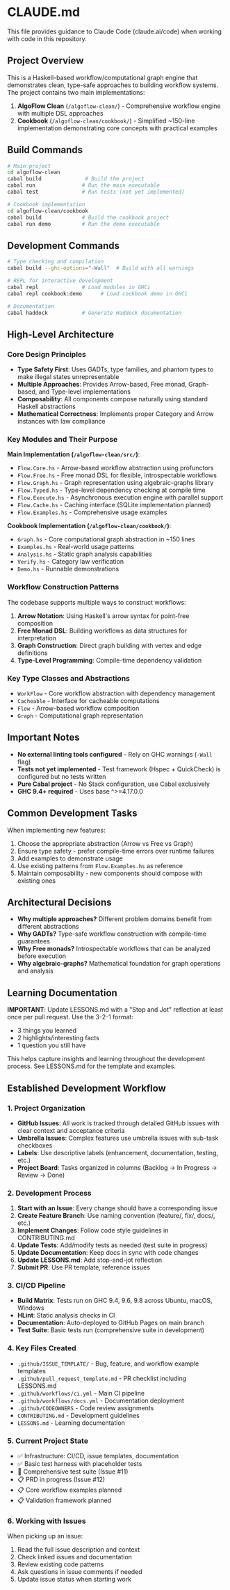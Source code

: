 # CLAUDE.md

This file provides guidance to Claude Code (claude.ai/code) when working with code in this repository.

## Project Overview

This is a Haskell-based workflow/computational graph engine that demonstrates clean, type-safe approaches to building workflow systems. The project contains two main implementations:

1. **AlgoFlow Clean** (`/algoflow-clean/`) - Comprehensive workflow engine with multiple DSL approaches
2. **Cookbook** (`/algoflow-clean/cookbook/`) - Simplified ~150-line implementation demonstrating core concepts with practical examples

## Build Commands

```bash
# Main project
cd algoflow-clean
cabal build              # Build the project
cabal run               # Run the main executable
cabal test              # Run tests (not yet implemented)

# Cookbook implementation
cd algoflow-clean/cookbook
cabal build             # Build the cookbook project
cabal run demo          # Run the demo executable
```

## Development Commands

```bash
# Type checking and compilation
cabal build --ghc-options="-Wall"  # Build with all warnings

# REPL for interactive development
cabal repl              # Load modules in GHCi
cabal repl cookbook:demo      # Load cookbook demo in GHCi

# Documentation
cabal haddock           # Generate Haddock documentation
```

## High-Level Architecture

### Core Design Principles
- **Type Safety First**: Uses GADTs, type families, and phantom types to make illegal states unrepresentable
- **Multiple Approaches**: Provides Arrow-based, Free monad, Graph-based, and Type-level implementations
- **Composability**: All components compose naturally using standard Haskell abstractions
- **Mathematical Correctness**: Implements proper Category and Arrow instances with law compliance

### Key Modules and Their Purpose

**Main Implementation (`/algoflow-clean/src/`)**:
- `Flow.Core.hs` - Arrow-based workflow abstraction using profunctors
- `Flow.Free.hs` - Free monad DSL for flexible, introspectable workflows
- `Flow.Graph.hs` - Graph representation using algebraic-graphs library
- `Flow.Typed.hs` - Type-level dependency checking at compile time
- `Flow.Execute.hs` - Asynchronous execution engine with parallel support
- `Flow.Cache.hs` - Caching interface (SQLite implementation planned)
- `Flow.Examples.hs` - Comprehensive usage examples

**Cookbook Implementation (`/algoflow-clean/cookbook/`)**:
- `Graph.hs` - Core computational graph abstraction in ~150 lines
- `Examples.hs` - Real-world usage patterns  
- `Analysis.hs` - Static graph analysis capabilities
- `Verify.hs` - Category law verification
- `Demo.hs` - Runnable demonstrations

### Workflow Construction Patterns

The codebase supports multiple ways to construct workflows:

1. **Arrow Notation**: Using Haskell's arrow syntax for point-free composition
2. **Free Monad DSL**: Building workflows as data structures for interpretation
3. **Graph Construction**: Direct graph building with vertex and edge definitions
4. **Type-Level Programming**: Compile-time dependency validation

### Key Type Classes and Abstractions
- `WorkFlow` - Core workflow abstraction with dependency management
- `Cacheable` - Interface for cacheable computations
- `Flow` - Arrow-based workflow composition
- `Graph` - Computational graph representation

## Important Notes

- **No external linting tools configured** - Rely on GHC warnings (`-Wall` flag)
- **Tests not yet implemented** - Test framework (Hspec + QuickCheck) is configured but no tests written
- **Pure Cabal project** - No Stack configuration, use Cabal exclusively
- **GHC 9.4+ required** - Uses base ^>=4.17.0.0

## Common Development Tasks

When implementing new features:
1. Choose the appropriate abstraction (Arrow vs Free vs Graph)
2. Ensure type safety - prefer compile-time errors over runtime failures
3. Add examples to demonstrate usage
4. Use existing patterns from `Flow.Examples.hs` as reference
5. Maintain composability - new components should compose with existing ones

## Architectural Decisions

- **Why multiple approaches?** Different problem domains benefit from different abstractions
- **Why GADTs?** Type-safe workflow construction with compile-time guarantees
- **Why Free monads?** Introspectable workflows that can be analyzed before execution
- **Why algebraic-graphs?** Mathematical foundation for graph operations and analysis

## Learning Documentation

**IMPORTANT**: Update LESSONS.md with a "Stop and Jot" reflection at least once per pull request. Use the 3-2-1 format:
- 3 things you learned
- 2 highlights/interesting facts  
- 1 question you still have

This helps capture insights and learning throughout the development process. See LESSONS.md for the template and examples.

## Established Development Workflow

### 1. Project Organization
- **GitHub Issues**: All work is tracked through detailed GitHub issues with clear context and acceptance criteria
- **Umbrella Issues**: Complex features use umbrella issues with sub-task checkboxes
- **Labels**: Use descriptive labels (enhancement, documentation, testing, etc.)
- **Project Board**: Tasks organized in columns (Backlog → In Progress → Review → Done)

### 2. Development Process
1. **Start with an Issue**: Every change should have a corresponding issue
2. **Create Feature Branch**: Use naming convention (feature/, fix/, docs/, etc.)
3. **Implement Changes**: Follow code style guidelines in CONTRIBUTING.md
4. **Update Tests**: Add/modify tests as needed (test suite in progress)
5. **Update Documentation**: Keep docs in sync with code changes
6. **Update LESSONS.md**: Add stop-and-jot reflection
7. **Submit PR**: Use PR template, reference issues

### 3. CI/CD Pipeline
- **Build Matrix**: Tests run on GHC 9.4, 9.6, 9.8 across Ubuntu, macOS, Windows
- **HLint**: Static analysis checks in CI
- **Documentation**: Auto-deployed to GitHub Pages on main branch
- **Test Suite**: Basic tests run (comprehensive suite in development)

### 4. Key Files Created
- `.github/ISSUE_TEMPLATE/` - Bug, feature, and workflow example templates
- `.github/pull_request_template.md` - PR checklist including LESSONS.md
- `.github/workflows/ci.yml` - Main CI pipeline
- `.github/workflows/docs.yml` - Documentation deployment
- `.github/CODEOWNERS` - Code review assignments
- `CONTRIBUTING.md` - Development guidelines
- `LESSONS.md` - Learning documentation

### 5. Current Project State
- ✅ Infrastructure: CI/CD, issue templates, documentation
- ✅ Basic test harness with placeholder tests
- 🚧 Comprehensive test suite (Issue #11)
- 📋 PRD in progress (Issue #12)
- 📋 Core workflow examples planned
- 📋 Validation framework planned

### 6. Working with Issues
When picking up an issue:
1. Read the full issue description and context
2. Check linked issues and documentation
3. Review existing code patterns
4. Ask questions in issue comments if needed
5. Update issue status when starting work